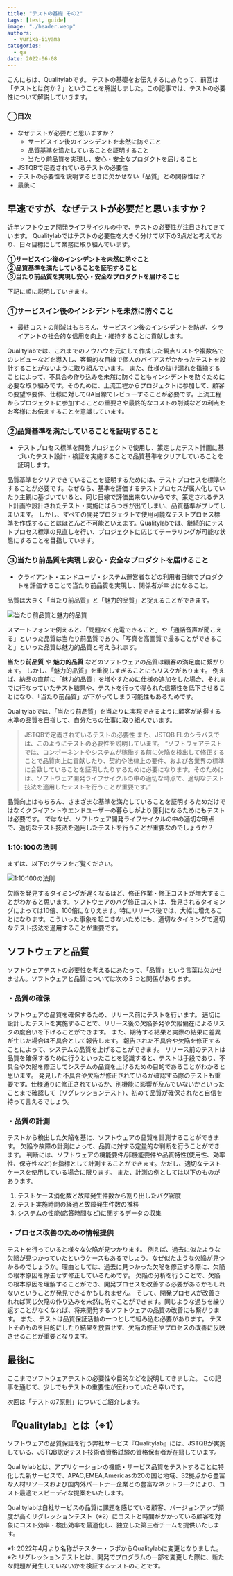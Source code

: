 ```yaml
---
title: "テストの基礎 その2"
tags: [test, guide]
image: "./header.webp"
authors:
  - yurika-iiyama
categories:
  - qa
date: 2022-06-08
---
```


こんにちは、Qualitylabです。
テストの基礎をお伝えするにあたって、前回は「テストとは何か？」ということを解説しました。この記事では、テストの必要性について解説していきます。


### ◯目次
- なぜテストが必要だと思いますか？
  - サービスイン後のインシデントを未然に防ぐこと
  - 品質基準を満たしていることを証明すること
  - 当たり前品質を実現し、安心・安全なプロダクトを届けること
- JSTQBで定義されているテストの必要性
- テストの必要性を説明するときに欠かせない「品質」との関係性は？
- 最後に



## 早速ですが、なぜテストが必要だと思いますか？
近年ソフトウェア開発ライフサイクルの中で、テストの必要性が注目されてきています。
Qualitylabではテストの必要性を大きく分けて以下の3点だと考えており、日々目標にして業務に取り組んでいます。

__①サービスイン後のインシデントを未然に防ぐこと__<br>
__②品質基準を満たしていることを証明すること__ <br>
__③当たり前品質を実現し安心・安全なプロダクトを届けること__ <br>


下記に順に説明していきます。
### __①サービスイン後のインシデントを未然に防ぐこと__
 -  最終コストの削減はもちろん、サービスイン後のインシデントを防ぎ、クライアントの社会的な信用を向上・維持することに貢献します。

Qualitylabでは、これまでのノウハウを元にして作成した観点リストや複数名でのレビューなどを導入し、客観的な目線で個人のバイアスがかかったテストを設計することがないように取り組んでいます。
また、仕様の抜け漏れを指摘することによって、不具合の作り込みを未然に防ぐこともインシデントを防ぐために必要な取り組みです。そのために、上流工程からプロジェクトに参加して、顧客の要望や要件、仕様に対してQA目線でレビューすることが必要です。上流工程からプロジェクトに参加することの重要さや最終的なコストの削減などの利点をお客様にお伝えすることを意識しています。


### __②品質基準を満たしていることを証明すること__
 -  テストプロセス標準を開発プロジェクトで使用し、策定したテスト計画に基づいたテスト設計・検証を実施することで品質基準をクリアしていることを証明します。

品質基準をクリアできていることを証明するためには、テストプロセスを標準化することが必要です。なぜなら、基準を評価するテストプロセスが属人化していたり主観に基づいていると、同じ目線で評価出来ないからです。策定されるテスト計画や設計されたテスト・実施にばらつきが出てしまい、品質基準がブレてしまいます。
しかし、すべての開発プロジェクトで使用可能なテストプロセス標準を作成することはほとんど不可能といえます。Qualitylabでは、継続的にテストプロセス標準の見直しを行い、プロジェクトに応じてテーラリングが可能な状態にすることを目指しています。

### __③当たり前品質を実現し安心・安全なプロダクトを届けること__

 - クライアント・エンドユーザ・システム運営者などの利用者目線でプロダクトを評価することで当たり前品質を実現し、関係者が幸せになること。

品質は大きく「当たり前品質」と「魅力的品質」と捉えることができます。

![当たり前品質と魅力的品質](01.Test-Basics-2.webp)

スマートフォンで例えると、「問題なく充電できること」や「通話音声が聞こえる」といった品質は当たり前品質であり、「写真を高画質で撮ることができること」といった品質は魅力的品質と考えられます。

__当たり前品質__ や __魅力的品質__ などのソフトウェアの品質は顧客の満足度に繋がります。
しかし、「魅力的品質」を重視しすぎることにもリスクがあります。
例えば、納品の直前に「魅力的品質」を増やすために仕様の追加をした場合、それまでに行なっていたテスト結果や、テストを行って得られた信頼性を低下させることになり、「当たり前品質」が下がってしまう可能性もあるためです。

Qualitylabでは、「当たり前品質」を当たりに実現できるように顧客が納得する水準の品質を目指して、自分たちの仕事に取り組んでいます。

> JSTQBで定義されているテストの必要性
> また、JSTQB FLのシラバスでは、このようにテストの必要性を説明しています。
> “ソフトウェアテストでは、コンポーネントやシステムが稼働する前に欠陥を検出して修正することで品質向上に貢献したり、契約や法律上の要件、および各業界の標準に合致していることを証明したりするために必要になります。そのためには、ソフトウェア開発ライフサイクルの中の適切な時点で、適切なテスト技法を適用したテストを行うことが重要です。”


品質向上はもちろん、さまざまな基準を満たしていることを証明するためだけではなくクライアントやエンドユーザーの暮らしがより便利になるためにもテストは必要です。
ではなぜ、ソフトウェア開発ライフサイクルの中の適切な時点で、適切なテスト技法を適用したテストを行うことが重要なのでしょうか？


### 1:10:100の法則 

まずは、以下のグラフをご覧ください。

![1:10:100の法則](02.Test-Basics-2.webp)

欠陥を発見するタイミングが遅くなるほど、修正作業・修正コストが増大することがわかると思います。ソフトウェアのバグ修正コストは、発見されるタイミングによっては10倍、100倍になりえます。特にリリース後では、大幅に増えることになります。こういった事象を起こさないためにも、適切なタイミングで適切なテスト技法を適用することが重要です。



## ソフトウェアと品質
ソフトウェアテストの必要性を考えるにあたって、「品質」という言葉は欠かせません。ソフトウェアと品質については次の３つと関係があります。

### ・品質の確保

ソフトウェアの品質を確保するため、リリース前にテストを行います。
適切に設計したテストを実施することで、リリース後の欠陥多発や欠陥偏在によるリスクの度合いを下げることができます。
また、期待する結果と実際の結果に差異が生じた場合は不具合として報告します。
報告された不具合や欠陥を修正することによって、システムの品質を上げることができます。
リリース前のテストは品質を確保するために行うといったことを認識すると、テストは手段であり、不具合や欠陥を修正してシステムの品質を上げるための目的であることがわかると思います。
発見した不具合や欠陥が修正されているか確認する際のテストも重要です。仕様通りに修正されているか、別機能に影響が及んでいないかといったことまで確認して（リグレッションテスト）、初めて品質が確保されたと自信を持って言えるでしょう。

### ・品質の計測

テストから検出した欠陥を基に、ソフトウェアの品質を計測することができます。
欠陥や故障の計測によって、品質に対する定量的な判断を行うことができます。
判断には、ソフトウェアの機能要件/非機能要件や品質特性(使用性、効率性、保守性など)を指標として計測することができます。ただし、適切なテストケースを使用している場合に限ります。
また、計測の例としては以下のものがあります。
1.	テストケース消化数と故障発生件数から割り出したバグ密度
2.	テスト実施時間の経過と故障発生件数の推移
3.	システムの性能(応答時間など)に関するデータの収集

### ・プロセス改善のための情報提供

テストを行っていると様々な欠陥が見つかります。
例えば、過去に似たような欠陥が見つかっていたというケースもあるでしょう。なぜ似たような欠陥が見つかるのでしょうか。理由としては、過去に見つかった欠陥を修正する際に、欠陥の根本原因を除去せず修正しているためです。
欠陥の分析を行うことで、欠陥の根本原因を理解することができ、開発プロセスを改善する必要があるかもしれないということが発見できるかもしれません。
そして、開発プロセスが改善されれば同じ欠陥の作り込みを未然に防ぐことができます。同じような過ちを繰り返すことがなくなれば、将来開発するソフトウェアの品質の改善にも繋がります。
また、テストは品質保証活動の一つとして組み込む必要があります。
テストそのものを目的にしたり結果を放置せず、欠陥の修正やプロセスの改善に反映させることが重要となります。



## 最後に

ここまでソフトウェアテストの必要性や目的などを説明してきました。
この記事を通じて、少しでもテストの重要性が伝わっていたら幸いです。

次回は「テストの7原則」についてご紹介します。



## 『Qualitylab』とは（※1）

ソフトウェアの品質保証を行う弊社サービス『Qualitylab』には、JSTQBが実施している、JSTQB認定テスト技術者資格試験の資格保有者が在籍しています。

Qualitylabとは、アプリケーションの機能・サービス品質をテストすることに特化した新サービスで、APAC,EMEA,Americasの20の国と地域、32拠点から豊富な人材リソースおよび国内外パートナー企業との豊富なネットワークにより、コスト最適でスピーディな提案をいたします。

Qualitylabは自社サービスの品質に課題を感じている顧客、バージョンアップ頻度が高くリグレッションテスト（※2）にコストと時間がかかっている顧客を対象にコスト効率・検出効率を最適化し、独立した第三者チームを提供いたします。

※1: 2022年4月より名称がテスター・ラボからQualitylabに変更となりました。<br>
※2: リグレッションテストとは、開発でプログラムの一部を変更した際に、新たな問題が発生していないかを検証するテストのことです。<br>
